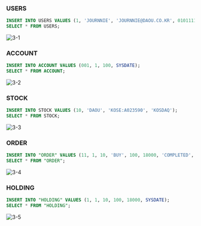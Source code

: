 ### USERS

```sql
INSERT INTO USERS VALUES (1, 'JOURNNIE', 'JOURNNIE@DAOU.CO.KR', 01011112222, 'SEOUL', SYSDATE);
SELECT * FROM USERS;
```
![3-1](https://github.com/user-attachments/assets/a0937a28-9c0e-4864-a3f6-a2906e70dd01)


### ACCOUNT

```sql
INSERT INTO ACCOUNT VALUES (001, 1, 100, SYSDATE);
SELECT * FROM ACCOUNT;
```
![3-2](https://github.com/user-attachments/assets/13c5985a-7c7b-460a-838b-c0179d11b435)


### STOCK

```sql
INSERT INTO STOCK VALUES (10, 'DAOU', 'KOSE:A023590', 'KOSDAQ');
SELECT * FROM STOCK;
```
![3-3](https://github.com/user-attachments/assets/f8c38f62-ca8e-45b0-8451-82abe60d9ad8)



### ORDER

```sql
INSERT INTO "ORDER" VALUES (11, 1, 10, 'BUY', 100, 18000, 'COMPLETED', SYSDATE);
SELECT * FROM "ORDER";
```
![3-4](https://github.com/user-attachments/assets/3ae505c1-e563-4424-91f3-83d47d119456)


### HOLDING
```sql
INSERT INTO "HOLDING" VALUES (1, 1, 10, 100, 18000, SYSDATE);
SELECT * FROM "HOLDING";
```
![3-5](https://github.com/user-attachments/assets/ef007dc4-79fa-4c9f-859a-34dc70ca927f)


